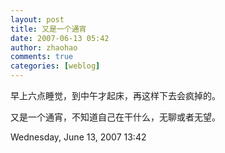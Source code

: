```yaml
---
layout: post
title: 又是一个通宵
date: 2007-06-13 05:42
author: zhaohao
comments: true
categories: [weblog]
---
```

早上六点睡觉，到中午才起床，再这样下去会疯掉的。

又是一个通宵，不知道自己在干什么，无聊或者无望。

Wednesday, June 13, 2007 13:42
